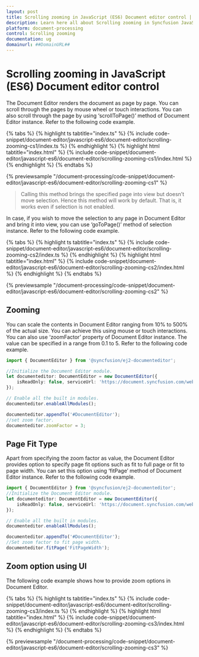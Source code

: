 ```yaml
---
layout: post
title: Scrolling zooming in JavaScript (ES6) Document editor control | Syncfusion
description: Learn here all about Scrolling zooming in Syncfusion JavaScript (ES6) Document editor control of Syncfusion Essential JS 2 and more.
platform: document-processing
control: Scrolling zooming 
documentation: ug
domainurl: ##DomainURL##
---
```


# Scrolling zooming in JavaScript (ES6) Document editor control

The Document Editor renders the document as page by page. You can scroll through the pages by mouse wheel or touch interactions. You can also scroll through the page by using ‘scrollToPage()’ method of Document Editor instance. Refer to the following code example.

 

 {% tabs %}
{% highlight ts tabtitle="index.ts" %}
{% include code-snippet/document-editor/javascript-es6/document-editor/scrolling-zooming-cs1/index.ts %}
{% endhighlight %}
{% highlight html tabtitle="index.html" %}
{% include code-snippet/document-editor/javascript-es6/document-editor/scrolling-zooming-cs1/index.html %}
{% endhighlight %}
{% endtabs %}
        
{% previewsample "/document-processing/code-snippet/document-editor/javascript-es6/document-editor/scrolling-zooming-cs1" %}

> Calling this method brings the specified page into view but doesn’t move selection. Hence this method will work by default. That is, it works even if selection is not enabled.

In case, if you wish to move the selection to any page in Document Editor and bring it into view, you can use ‘goToPage()’ method of selection instance. Refer to the following code example.

 

 {% tabs %}
{% highlight ts tabtitle="index.ts" %}
{% include code-snippet/document-editor/javascript-es6/document-editor/scrolling-zooming-cs2/index.ts %}
{% endhighlight %}
{% highlight html tabtitle="index.html" %}
{% include code-snippet/document-editor/javascript-es6/document-editor/scrolling-zooming-cs2/index.html %}
{% endhighlight %}
{% endtabs %}
        
{% previewsample "/document-processing/code-snippet/document-editor/javascript-es6/document-editor/scrolling-zooming-cs2" %}

## Zooming

You can scale the contents in Document Editor ranging from 10% to 500% of the actual size. You can achieve this using mouse or touch interactions. You can also use ‘zoomFactor’ property of Document Editor instance. The value can be specified in a range from 0.1 to 5. Refer to the following code example.

```ts
import { DocumentEditor } from '@syncfusion/ej2-documenteditor';

//Initialize the Document Editor module.
let documenteditor: DocumentEditor = new DocumentEditor({
    isReadOnly: false, serviceUrl: 'https://document.syncfusion.com/web-services/docx-editor/api/documenteditor/'
});

// Enable all the built in modules.
documenteditor.enableAllModules();

documenteditor.appendTo('#DocumentEditor');
//set zoom factor.
documenteditor.zoomFactor = 3;
```

## Page Fit Type

Apart from specifying the zoom factor as value, the Document Editor provides option to specify page fit options such as fit to full page or fit to page width. You can set this option using ‘fitPage’ method of Document Editor instance. Refer to the following code example.

```ts
import { DocumentEditor } from '@syncfusion/ej2-documenteditor';
//Initialize the Document Editor module.
let documenteditor: DocumentEditor = new DocumentEditor({
    isReadOnly: false, serviceUrl: 'https://document.syncfusion.com/web-services/docx-editor/api/documenteditor/'
});

// Enable all the built in modules.
documenteditor.enableAllModules();

documenteditor.appendTo('#DocumentEditor');
//Set zoom factor to fit page width.
documenteditor.fitPage('FitPageWidth');
```

## Zoom option using UI

The following code example shows how to provide zoom options in Document Editor.
 

 {% tabs %}
{% highlight ts tabtitle="index.ts" %}
{% include code-snippet/document-editor/javascript-es6/document-editor/scrolling-zooming-cs3/index.ts %}
{% endhighlight %}
{% highlight html tabtitle="index.html" %}
{% include code-snippet/document-editor/javascript-es6/document-editor/scrolling-zooming-cs3/index.html %}
{% endhighlight %}
{% endtabs %}
        
{% previewsample "/document-processing/code-snippet/document-editor/javascript-es6/document-editor/scrolling-zooming-cs3" %}
